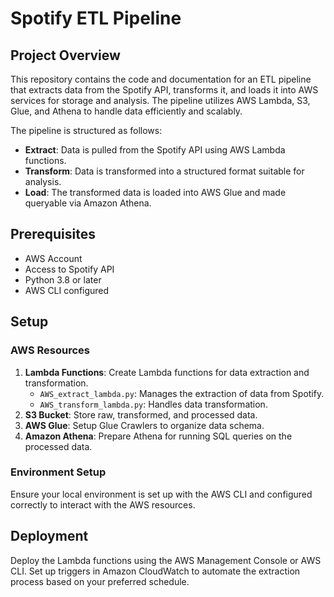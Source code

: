 # Spotify ETL Pipeline

## Project Overview
This repository contains the code and documentation for an ETL pipeline that extracts data from the Spotify API, transforms it, and loads it into AWS services for storage and analysis. The pipeline utilizes AWS Lambda, S3, Glue, and Athena to handle data efficiently and scalably.

The pipeline is structured as follows:
- **Extract**: Data is pulled from the Spotify API using AWS Lambda functions.
- **Transform**: Data is transformed into a structured format suitable for analysis.
- **Load**: The transformed data is loaded into AWS Glue and made queryable via Amazon Athena.

## Prerequisites
- AWS Account
- Access to Spotify API
- Python 3.8 or later
- AWS CLI configured

## Setup
### AWS Resources
1. **Lambda Functions**: Create Lambda functions for data extraction and transformation.
   - `AWS_extract_lambda.py`: Manages the extraction of data from Spotify.
   - `AWS_transform_lambda.py`: Handles data transformation.
2. **S3 Bucket**: Store raw, transformed, and processed data.
3. **AWS Glue**: Setup Glue Crawlers to organize data schema.
4. **Amazon Athena**: Prepare Athena for running SQL queries on the processed data.

### Environment Setup
Ensure your local environment is set up with the AWS CLI and configured correctly to interact with the AWS resources.

## Deployment
Deploy the Lambda functions using the AWS Management Console or AWS CLI. Set up triggers in Amazon CloudWatch to automate the extraction process based on your preferred schedule.


